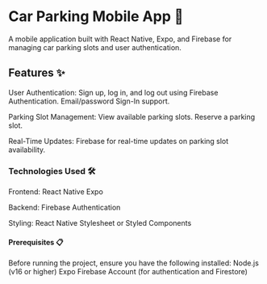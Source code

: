 # Car Parking Mobile App 🚗
 A mobile application built with React Native, Expo, and Firebase for managing car parking slots and user authentication.
 
## Features ✨
User Authentication:
Sign up, log in, and log out using Firebase Authentication.
Email/password Sign-In support.

Parking Slot Management:
View available parking slots.
Reserve a parking slot.

Real-Time Updates:
Firebase for real-time updates on parking slot availability.

### Technologies Used 🛠️
Frontend:
React Native
Expo

Backend:
Firebase Authentication

Styling:
React Native Stylesheet or Styled Components

#### Prerequisites 📋
Before running the project, ensure you have the following installed:
Node.js (v16 or higher)
Expo 
Firebase Account (for authentication and Firestore)

